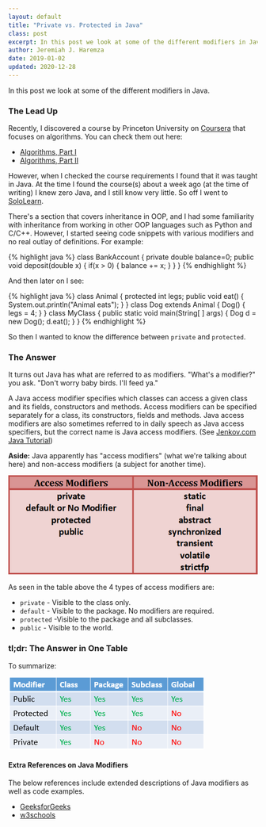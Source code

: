 ```yaml
---
layout: default
title: "Private vs. Protected in Java"
class: post
excerpt: In this post we look at some of the different modifiers in Java.
author: Jeremiah J. Haremza
date: 2019-01-02
updated: 2020-12-28
---
```


In this post we look at some of the different modifiers in Java.

### The Lead Up

Recently, I discovered a course by Princeton University on [Coursera](https://www.coursera.org/) that focuses on algorithms. You can check them out here:

- [Algorithms, Part I](https://www.coursera.org/learn/algorithms-part1)
- [Algorithms, Part II](https://www.coursera.org/learn/algorithms-part2)

However, when I checked the course requirements I found that it was taught in Java. At the time I found the course(s) about a week ago (at the time of writing) I knew zero Java, and I still know very little. So off I went to [SoloLearn](https://www.sololearn.com).

There's a section that covers inheritance in OOP, and I had some familiarity with inheritance from working in other OOP languages such as Python and C/C++. However, I started seeing code snippets with various modifiers and no real outlay of definitions. For example:

{% highlight java %}
class BankAccount {
private double balance=0;
public void deposit(double x) {
if(x > 0) {
balance += x;
}
}
}
{% endhighlight %}

And then later on I see:

{% highlight java %}
class Animal {
protected int legs;
public void eat() {
System.out.println("Animal eats");
}
}
class Dog extends Animal {
Dog() {
legs = 4;
}
}
class MyClass {
public static void main(String[ ] args) {
Dog d = new Dog();
d.eat();
}
}
{% endhighlight %}

So then I wanted to know the difference between `private` and `protected`.

### The Answer

It turns out Java has what are referred to as modifiers. "What's a modifier?" you ask. "Don't worry baby birds. I'll feed ya."

A Java access modifier specifies which classes can access a given class and its fields, constructors and methods. Access modifiers can be specified separately for a class, its constructors, fields and methods. Java access modifiers are also sometimes referred to in daily speech as Java access specifiers, but the correct name is Java access modifiers. (See [Jenkov.com Java Tutorial](https://tutorials.jenkov.com/java/access-modifiers.html))

**Aside:** Java apparently has "access modifiers" (what we're talking about here) and non-access modifiers (a subject for another time).

![Access Modifiers vs. Non-Access Modifiers](/images/AccessAndNonAccessModifiers.png)

As seen in the table above the 4 types of access modifiers are:

- `private` - Visible to the class only.
- `default` - Visible to the package. No modifiers are required.
- `protected` -Visible to the package and all subclasses.
- `public` - Visible to the world.

### tl;dr: The Answer in One Table

To summarize:

![Summary Table](/images/access-modifier.png)

#### Extra References on Java Modifiers

The below references include extended descriptions of Java modifiers as well as code examples.

- [GeeksforGeeks](https://www.geeksforgeeks.org/access-modifiers-java/)
- [w3schools](https://www.w3schools.com/java/java_modifiers.asp)
